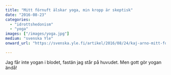 ```yaml
---
title: "Mitt förnuft älskar yoga, min kropp är skeptisk"
date: "2016-08-23"
categories: 
  - "idrottshedonism"
  - "yoga"
images: ["/images/yoga.jpg"]
medium: "svenska Yle"
onward_url: "https://svenska.yle.fi/artikel/2016/08/24/kaj-arno-mitt-fornuft-alskar-yoga-min-kropp-ar-skeptisk"

---
```


Jag får inte yogan i blodet, fastän jag står på huvudet. Men gott gör yogan ändå!
